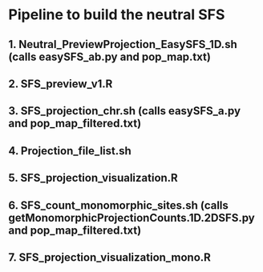 # Pipeline to build the neutral SFS

## 1. Neutral_PreviewProjection_EasySFS_1D.sh (calls easySFS_ab.py and pop_map.txt)
## 2. SFS_preview_v1.R
## 3. SFS_projection_chr.sh (calls easySFS_a.py and pop_map_filtered.txt)
## 4. Projection_file_list.sh
## 5. SFS_projection_visualization.R
## 6. SFS_count_monomorphic_sites.sh (calls getMonomorphicProjectionCounts.1D.2DSFS.py and pop_map_filtered.txt)
## 7. SFS_projection_visualization_mono.R

